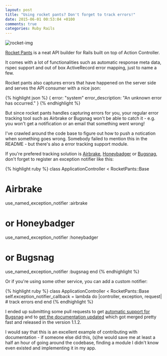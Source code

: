 ```yaml
---
layout: post
title: "Using rocket pants? Don't forget to track errors!"
date: 2015-06-01 00:53:04 +0100
comments: true
categories: Ruby Rails
---
```


![rocket-img](http://upload.wikimedia.org/wikipedia/commons/9/9d/Rocket.jpg)

[Rocket Pants](https://github.com/Sutto/rocket_pants) is a neat API builder for Rails built on top of Action Controller.

It comes with a lot of functionalities such as automatic response meta data, rspec support and out of box ActiveRecord error mapping, just to name a few.

Rocket pants also captures errors that have happened on the server side and serves the API consumer with a nice json:

{% highlight json %}
{
  error: "system"
  error_description: "An unknown error has occurred."
}
{% endhighlight %}

But since rocket pants handles capturing errors for you, your regular error tracking tool such as Airbrake or Bugsnag won't be able to catch it - e.g. you won't get a notification or an email that something went wrong!

I've crawled around the code base to figure out how to push a notication when something goes wrong. Somebody failed to mention this in the README - but there's also a error tracking support module.

If you're prefered tracking solution is [Airbrake](https://airbrake.io/), [Honeybadger](https://www.honeybadger.io/) or [Bugsnag](https://bugsnag.com/), don't forget to register an exception notifier like this:

{% highlight ruby %}
class ApplicationController < RocketPants::Base
  # Airbrake
  use_named_exception_notifier :airbrake
  # or Honeybadger
  use_named_exception_notifier :honeybadger
  # or Bugsnag
  use_named_exception_notifier :bugsnag
end
{% endhighlight %}

Or if you're using some other service, you can add a custom notifier:

{% highlight ruby %}
class ApplicationController < RocketPants::Base
  self.exception_notifier_callback = lambda do |controller, exception, request|
    # track errors
  end
end
{% endhighlight %}

I ended up submitting some pull requests to get [automatic support for Bugsnag](https://github.com/Sutto/rocket_pants/pull/127) and to [get the documentation updated](https://github.com/Sutto/rocket_pants/pull/129) which got merged pretty fast and released in the version 1.1.2.

I would say that this is an excellent example of contributing with documentation - if someone else did this, (s)he would save me at least a half an hour of going around the codebase, finding a module I didn't know even existed and implementing it in my app.
